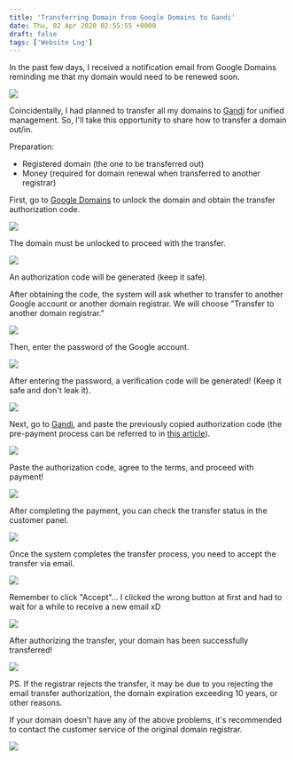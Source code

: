 ```yaml
---
title: 'Transferring Domain from Google Domains to Gandi'
date: Thu, 02 Apr 2020 02:55:55 +0000
draft: false
tags: ['Website Log']
---
```


In the past few days, I received a notification email from Google Domains reminding me that my domain would need to be renewed soon.

![](https://static-a1.steveyi.net/media/blog/2020/04/transfer-domain-from-google-to-gandi-01-1920x1019.png)

Coincidentally, I had planned to transfer all my domains to [Gandi](https://gandi.net) for unified management. So, I'll take this opportunity to share how to transfer a domain out/in.

Preparation:
- Registered domain (the one to be transferred out)
- Money (required for domain renewal when transferred to another registrar)

First, go to [Google Domains](https://domains.google/) to unlock the domain and obtain the transfer authorization code.

![](https://static-a1.steveyi.net/media/blog/2020/04/transfer-domain-from-google-to-gandi-02.jpg)

The domain must be unlocked to proceed with the transfer.

![](https://static-a1.steveyi.net/media/blog/2020/04/transfer-domain-from-google-to-gandi-03-1920x1080.jpg)

An authorization code will be generated (keep it safe).

After obtaining the code, the system will ask whether to transfer to another Google account or another domain registrar. We will choose "Transfer to another domain registrar."

![](https://static-a1.steveyi.net/media/blog/2020/04/transfer-domain-from-google-to-gandi-04.jpg)

Then, enter the password of the Google account.

![](https://static-a1.steveyi.net/media/blog/2020/04/transfer-domain-from-google-to-gandi-05.jpg)

After entering the password, a verification code will be generated! (Keep it safe and don't leak it).

![](https://static-a1.steveyi.net/media/blog/2020/04/transfer-domain-from-google-to-gandi-06.jpg)

Next, go to [Gandi](https://gandi.net), and paste the previously copied authorization code (the pre-payment process can be referred to in [this article](https://blog.steveyi.net/register-domain-at-gandi/)).

![](https://static-a1.steveyi.net/media/blog/2020/04/transfer-domain-from-google-to-gandi-07-1920x945.png)

Paste the authorization code, agree to the terms, and proceed with payment!

![](https://static-a1.steveyi.net/media/blog/2020/04/transfer-domain-from-google-to-gandi-08-1920x945.png)

After completing the payment, you can check the transfer status in the customer panel.

![](https://static-a1.steveyi.net/media/blog/2020/04/transfer-domain-from-google-to-gandi-09-1920x945.png)

Once the system completes the transfer process, you need to accept the transfer via email.

![](https://static-a1.steveyi.net/media/blog/2020/04/transfer-domain-from-google-to-gandi-10-1920x1032.jpg)

Remember to click "Accept"... I clicked the wrong button at first and had to wait for a while to receive a new email xD

![](https://static-a1.steveyi.net/media/blog/2020/04/transfer-domain-from-google-to-gandi-11.jpg)

After authorizing the transfer, your domain has been successfully transferred!

![](https://static-a1.steveyi.net/media/blog/2020/04/transfer-domain-from-google-to-gandi-12-1920x1138.png)

PS. If the registrar rejects the transfer, it may be due to you rejecting the email transfer authorization, the domain expiration exceeding 10 years, or other reasons.

If your domain doesn't have any of the above problems, it's recommended to contact the customer service of the original domain registrar.

![](https://static-a1.steveyi.net/media/blog/2020/04/transfer-domain-from-google-to-gandi-13-1920x945.png)